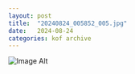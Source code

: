 ```yaml
---
layout:	post
title:	"20240824_005852_005.jpg"
date:	2024-08-24
categories:	kof archive
---
```


![Image Alt](https://k0f.github.io/assets/20240824_005852_005.jpg)